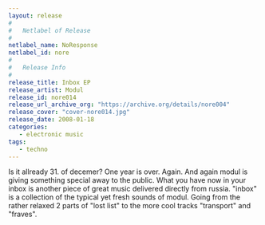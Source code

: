 ```yaml
---
layout: release
#
#   Netlabel of Release
#
netlabel_name: NoResponse
netlabel_id: nore
#
#   Release Info
#
release_title: Inbox EP
release_artist: Modul
release_id: nore014
release_url_archive_org: "https://archive.org/details/nore004"
release_cover: "cover-nore014.jpg"
release_date: 2008-01-18
categories:
   - electronic music
tags:
   - techno
---
```

Is it allready 31. of decemer? One year is over. Again. And again modul is giving something special away to the public. What you have now in your inbox is another piece of great music delivered directly from russia. "inbox" is a collection of the typical yet fresh sounds of modul. Going from the rather relaxed 2 parts of "lost list" to the more cool tracks "transport" and "fraves".

